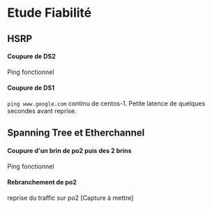 
# Etude Fiabilité

## HSRP

#### Coupure de DS2

Ping fonctionnel 

#### Coupure de DS1

`ping www.google.com` continu de centos-1. Petite latence de quelques secondes avant reprise.

## Spanning Tree et Etherchannel

#### Coupure d'un brin de po2 puis des 2 brins

Ping fonctionnel

#### Rebranchement de po2

reprise du traffic sur po2 [Capture à mettre]


